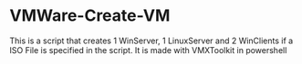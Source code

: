 # VMWare-Create-VM
This is a script that creates 1 WinServer, 1 LinuxServer and 2 WinClients if a ISO File is specified in the script. It is made with VMXToolkit in powershell
